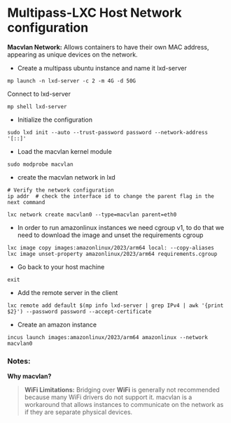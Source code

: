 # Multipass-LXC Host Network configuration

**Macvlan Network:** Allows containers to have their own MAC address, appearing as unique devices on the network.

* Create a multipass ubuntu instance and name it lxd-server

```shell
mp launch -n lxd-server -c 2 -m 4G -d 50G
```

Connect to lxd-server

```shell
mp shell lxd-server
```

* Initialize the configuration

```shell
sudo lxd init --auto --trust-password password --network-address '[::]'
```

* Load the macvlan kernel module
  
```shell
sudo modprobe macvlan
```


* create the macvlan network in lxd

```shell
# Verify the network configuration
ip addr  # check the interface id to change the parent flag in the next command

lxc network create macvlan0 --type=macvlan parent=eth0
```

* In order to run amazonlinux instances we need cgroup v1, to do that we need to download the image and unset the requirements cgroup

```shell
lxc image copy images:amazonlinux/2023/arm64 local: --copy-aliases
lxc image unset-property amazonlinux/2023/arm64 requirements.cgroup
```

* Go back to your host machine

```shell
exit
```

* Add the remote server in the client

```shell
lxc remote add default $(mp info lxd-server | grep IPv4 | awk '{print $2}') --password password --accept-certificate
```

* Create an amazon instance

```shell
incus launch images:amazonlinux/2023/arm64 amazonlinux --network macvlan0
```

### Notes:

**Why macvlan?**

> **WiFi Limitations:** Bridging over **WiFi** is generally not recommended because many WiFi drivers do not support it. macvlan is a workaround that allows instances to communicate on the network as if they are separate physical devices.